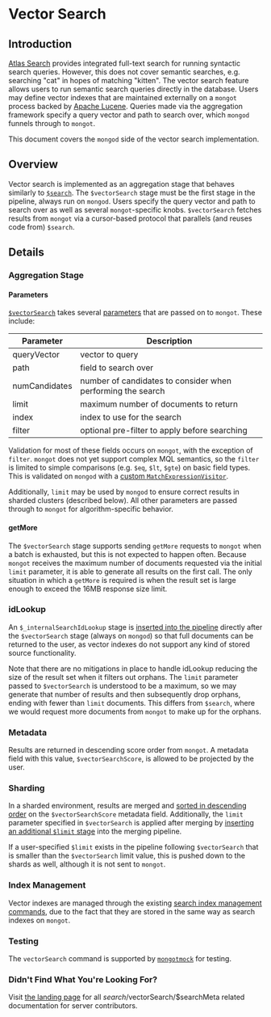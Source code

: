 # Vector Search

## Introduction

[Atlas Search](https://www.mongodb.com/docs/atlas/atlas-search/) provides integrated full-text search for running syntactic search queries. However, this does not cover semantic searches, e.g. searching "cat" in hopes of matching "kitten". The vector search feature allows users to run semantic search queries directly in the database. Users may define vector indexes that are maintained externally on a `mongot` process backed by [Apache Lucene](https://lucene.apache.org/). Queries made via the aggregation framework specify a query vector and path to search over, which `mongod` funnels through to `mongot`.

This document covers the `mongod` side of the vector search implementation.

## Overview

Vector search is implemented as an aggregation stage that behaves similarly to [`$search`](https://github.com/mongodb/mongo/blob/master/src/mongo/db/query/search/README.md). The `$vectorSearch` stage must be the first stage in the pipeline, always run on `mongod`. Users specify the query vector and path to search over as well as several `mongot`-specific knobs. `$vectorSearch` fetches results from `mongot` via a cursor-based protocol that parallels (and reuses code from) `$search`.

## Details

### Aggregation Stage

#### Parameters

[`$vectorSearch`](https://github.com/mongodb/mongo/blob/master/src/mongo/db/pipeline/search/document_source_vector_search.h) takes several [parameters](https://github.com/mongodb/mongo/blob/master/src/mongo/db/pipeline/search/document_source_vector_search.idl) that are passed on to `mongot`. These include:

| Parameter     | Description                                                 |
| ------------- | ----------------------------------------------------------- |
| queryVector   | vector to query                                             |
| path          | field to search over                                        |
| numCandidates | number of candidates to consider when performing the search |
| limit         | maximum number of documents to return                       |
| index         | index to use for the search                                 |
| filter        | optional pre-filter to apply before searching               |

Validation for most of these fields occurs on `mongot`, with the exception of `filter`. `mongot` does not yet support complex MQL semantics, so the `filter` is limited to simple comparisons (e.g. `$eq`, `$lt`, `$gte`) on basic field types. This is validated on `mongod` with a [custom `MatchExpressionVisitor`](https://github.com/mongodb/mongo/blob/master/src/mongo/db/query/vector_search/filter_validator.cpp).

Additionally, `limit` may be used by `mongod` to ensure correct results in sharded clusters (described below). All other parameters are passed through to `mongot` for algorithm-specific behavior.

#### getMore

The `$vectorSearch` stage supports sending `getMore` requests to `mongot` when a batch is exhausted, but this is not expected to happen often. Because `mongot` receives the maximum number of documents requested via the initial `limit` parameter, it is able to generate all results on the first call. The only situation in which a `getMore` is required is when the result set is large enough to exceed the 16MB response size limit.

### idLookup

An `$_internalSearchIdLookup` stage is [inserted into the pipeline](https://github.com/mongodb/mongo/blob/636d0c1ce26d905cc508a73ada598950e16860b5/src/mongo/db/pipeline/search/document_source_vector_search.cpp#L204) directly after the `$vectorSearch` stage (always on `mongod`) so that full documents can be returned to the user, as vector indexes do not support any kind of stored source functionality.

Note that there are no mitigations in place to handle idLookup reducing the size of the result set when it filters out orphans. The `limit` parameter passed to `$vectorSearch` is understood to be a maximum, so we may generate that number of results and then subsequently drop orphans, ending with fewer than `limit` documents. This differs from `$search`, where we would request more documents from `mongot` to make up for the orphans.

### Metadata

Results are returned in descending score order from `mongot`. A metadata field with this value, `$vectorSearchScore`, is allowed to be projected by the user.

### Sharding

In a sharded environment, results are merged and [sorted in descending order](https://github.com/mongodb/mongo/blob/636d0c1ce26d905cc508a73ada598950e16860b5/src/mongo/db/pipeline/search/document_source_vector_search.h#L62) on the `$vectorSearchScore` metadata field. Additionally, the `limit` parameter specified in `$vectorSearch` is applied after merging by [inserting an additional `$limit` stage]() into the merging pipeline.

If a user-specified `$limit` exists in the pipeline following `$vectorSearch` that is smaller than the `$vectorSearch` limit value, this is pushed down to the shards as well, although it is not sent to `mongot`.

### Index Management

Vector indexes are managed through the existing [search index management commands](https://github.com/mongodb/mongo/blob/master/src/mongo/db/query/search/README.md#search-index-commands), due to the fact that they are stored in the same way as search indexes on `mongot`.

### Testing

The `vectorSearch` command is supported by [`mongotmock`](https://github.com/mongodb/mongo/blob/636d0c1ce26d905cc508a73ada598950e16860b5/src/mongo/db/query/search/mongotmock/mongotmock_commands.cpp#L194) for testing.

### Didn't Find What You're Looking For?

Visit [the landing page](https://github.com/10gen/mongo/blob/master/src/mongo/db/query/search/README.md) for all $search/$vectorSearch/$searchMeta related documentation for server contributors.
